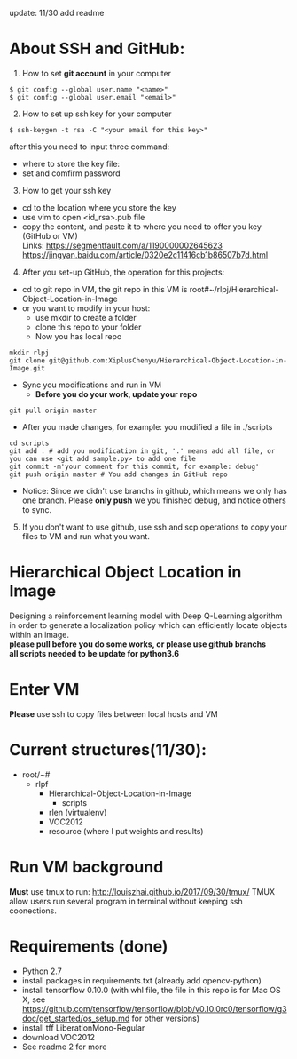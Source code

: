 update: 11/30 add readme
# About SSH and GitHub:
1. How to set **git account** in your computer
```
$ git config --global user.name "<name>"
$ git config --global user.email "<email>"
```
2. How to set up ssh key for your computer
```
$ ssh-keygen -t rsa -C "<your email for this key>"
```
after this you need to input three command:
- where to store the key file: <the key path>
- set and comfirm password
3. How to get your ssh key
- cd to the location where you store the key
- use vim to open <id_rsa>.pub file
- copy the content, and paste it to where you need to offer you key (GitHub or VM)
<br/>Links:
  https://segmentfault.com/a/1190000002645623
  https://jingyan.baidu.com/article/0320e2c11416cb1b86507b7d.html
4. After you set-up GitHub, the operation for this projects:
  - cd to git repo in VM, the git repo in this VM is root#~/rlpj/Hierarchical-Object-Location-in-Image
  - or you want to modify in your host:
    - use mkdir to create a folder
    - clone this repo to your folder
    - Now you has local repo
  
```
mkdir rlpj
git clone git@github.com:XiplusChenyu/Hierarchical-Object-Location-in-Image.git
```
 - Sync you modifications and run in VM
    - **Before you do your work, update your repo**
  ```
  git pull origin master
  ```
   - After you made changes, for example: you modified a file in ./scripts
  ```
  cd scripts
  git add . # add you modification in git, '.' means add all file, or you can use <git add sample.py> to add one file
  git commit -m'your comment for this commit, for example: debug'
  git push origin master # You add changes in GitHub repo
  ```
  - Notice:
  Since we didn't use branchs in github, which means we only has one branch. Please **only push** we you finished debug, and notice others to sync.
5. If you don't want to use github, use ssh and scp operations to copy your files to VM and run what you want.
  
# Hierarchical Object Location in Image
Designing a reinforcement learning model with Deep Q-Learning algorithm in order to generate a localization policy which can efficiently locate objects within an image.<br/>
**please pull before you do some works, or please use github branchs**<br/>
**all scripts needed to be update for python3.6**
# Enter VM
**Please** use ssh to copy files between local hosts and VM
# Current structures(11/30):
- root/~#
  - rlpf
    - Hierarchical-Object-Location-in-Image
      - scripts
    - rlen (virtualenv)
    - VOC2012
    - resource (where I put weights and results)
# Run VM background
**Must** use tmux to run: http://louiszhai.github.io/2017/09/30/tmux/
TMUX allow users run several program in terminal without keeping ssh coonections.
# Requirements (done)
- Python 2.7
- install packages in requirements.txt (already add opencv-python)
- install tensorflow 0.10.0 (with whl file, the file in this repo is for Mac OS X, see https://github.com/tensorflow/tensorflow/blob/v0.10.0rc0/tensorflow/g3doc/get_started/os_setup.md for other versions)
- install tff LiberationMono-Regular
- download VOC2012
- See readme 2 for more
